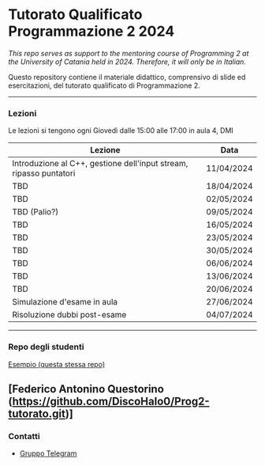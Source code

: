 # Tutorato Qualificato Programmazione 2 2024

_This repo serves as support to the mentoring course of Programming 2 at the University of Catania held in 2024. Therefore, it will only be in Italian._

Questo repository contiene il materiale didattico, comprensivo di slide ed esercitazioni, del tutorato qualificato di Programmazione 2.

---

### Lezioni

Le lezioni si tengono ogni Giovedì dalle 15:00 alle 17:00 in aula 4, DMI

| Lezione                                                   | Data       |
| --------------------------------------------------------- | ---------- |
| Introduzione al C++, gestione dell'input stream, ripasso puntatori | 11/04/2024 |
| TBD | 18/04/2024 |
| TBD | 02/05/2024 |
| TBD (Palio?) | 09/05/2024 |
| TBD | 16/05/2024 |
| TBD | 23/05/2024 |
| TBD | 30/05/2024 |
| TBD | 06/06/2024 |
| TBD | 13/06/2024 |
| TBD | 20/06/2024 |
| Simulazione d'esame in aula | 27/06/2024 |
| Risoluzione dubbi post-esame | 04/07/2024 |

---

### Repo degli studenti

[Esempio (questa stessa repo)](https://github.com/marcellomaugeri/Tutorato-Programmazione-2-2024-DMI)

[Federico Antonino Questorino (https://github.com/DiscoHalo0/Prog2-tutorato.git)]
---

### Contatti
- [Gruppo Telegram](https://t.me/+CmBdQcu1bVhiMDA0)
